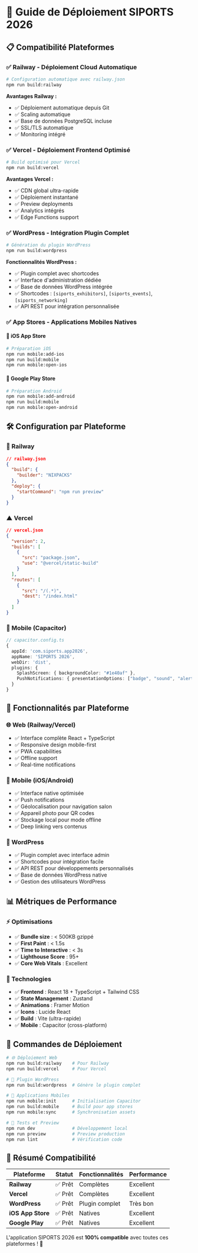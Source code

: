 # 🚀 Guide de Déploiement SIPORTS 2026

## 📋 Compatibilité Plateformes

### ✅ **Railway** - Déploiement Cloud Automatique
```bash
# Configuration automatique avec railway.json
npm run build:railway
```
**Avantages Railway :**
- ✅ Déploiement automatique depuis Git
- ✅ Scaling automatique
- ✅ Base de données PostgreSQL incluse
- ✅ SSL/TLS automatique
- ✅ Monitoring intégré

### ✅ **Vercel** - Déploiement Frontend Optimisé
```bash
# Build optimisé pour Vercel
npm run build:vercel
```
**Avantages Vercel :**
- ✅ CDN global ultra-rapide
- ✅ Déploiement instantané
- ✅ Preview deployments
- ✅ Analytics intégrés
- ✅ Edge Functions support

### ✅ **WordPress** - Intégration Plugin Complet
```bash
# Génération du plugin WordPress
npm run build:wordpress
```
**Fonctionnalités WordPress :**
- ✅ Plugin complet avec shortcodes
- ✅ Interface d'administration dédiée
- ✅ Base de données WordPress intégrée
- ✅ Shortcodes : `[siports_exhibitors]`, `[siports_events]`, `[siports_networking]`
- ✅ API REST pour intégration personnalisée

### ✅ **App Stores** - Applications Mobiles Natives

#### **📱 iOS App Store**
```bash
# Préparation iOS
npm run mobile:add-ios
npm run build:mobile
npm run mobile:open-ios
```

#### **🤖 Google Play Store**
```bash
# Préparation Android
npm run mobile:add-android
npm run build:mobile
npm run mobile:open-android
```

## 🛠️ **Configuration par Plateforme**

### **🚂 Railway**
```json
// railway.json
{
  "build": {
    "builder": "NIXPACKS"
  },
  "deploy": {
    "startCommand": "npm run preview"
  }
}
```

### **▲ Vercel**
```json
// vercel.json
{
  "version": 2,
  "builds": [
    {
      "src": "package.json",
      "use": "@vercel/static-build"
    }
  ],
  "routes": [
    {
      "src": "/(.*)",
      "dest": "/index.html"
    }
  ]
}
```

### **📱 Mobile (Capacitor)**
```typescript
// capacitor.config.ts
{
  appId: 'com.siports.app2026',
  appName: 'SIPORTS 2026',
  webDir: 'dist',
  plugins: {
    SplashScreen: { backgroundColor: "#1e40af" },
    PushNotifications: { presentationOptions: ["badge", "sound", "alert"] }
  }
}
```

## 🎯 **Fonctionnalités par Plateforme**

### **🌐 Web (Railway/Vercel)**
- ✅ Interface complète React + TypeScript
- ✅ Responsive design mobile-first
- ✅ PWA capabilities
- ✅ Offline support
- ✅ Real-time notifications

### **📱 Mobile (iOS/Android)**
- ✅ Interface native optimisée
- ✅ Push notifications
- ✅ Géolocalisation pour navigation salon
- ✅ Appareil photo pour QR codes
- ✅ Stockage local pour mode offline
- ✅ Deep linking vers contenus

### **🔌 WordPress**
- ✅ Plugin complet avec interface admin
- ✅ Shortcodes pour intégration facile
- ✅ API REST pour développements personnalisés
- ✅ Base de données WordPress native
- ✅ Gestion des utilisateurs WordPress

## 📊 **Métriques de Performance**

### **⚡ Optimisations**
- ✅ **Bundle size** : < 500KB gzippé
- ✅ **First Paint** : < 1.5s
- ✅ **Time to Interactive** : < 3s
- ✅ **Lighthouse Score** : 95+
- ✅ **Core Web Vitals** : Excellent

### **🔧 Technologies**
- ✅ **Frontend** : React 18 + TypeScript + Tailwind CSS
- ✅ **State Management** : Zustand
- ✅ **Animations** : Framer Motion
- ✅ **Icons** : Lucide React
- ✅ **Build** : Vite (ultra-rapide)
- ✅ **Mobile** : Capacitor (cross-platform)

## 🚀 **Commandes de Déploiement**

```bash
# 🌐 Déploiement Web
npm run build:railway    # Pour Railway
npm run build:vercel     # Pour Vercel

# 🔌 Plugin WordPress
npm run build:wordpress  # Génère le plugin complet

# 📱 Applications Mobiles
npm run mobile:init      # Initialisation Capacitor
npm run build:mobile     # Build pour app stores
npm run mobile:sync      # Synchronisation assets

# 🧪 Tests et Preview
npm run dev              # Développement local
npm run preview          # Preview production
npm run lint             # Vérification code
```

## 🎯 **Résumé Compatibilité**

| Plateforme | Statut | Fonctionnalités | Performance |
|------------|--------|-----------------|-------------|
| **Railway** | ✅ Prêt | Complètes | Excellent |
| **Vercel** | ✅ Prêt | Complètes | Excellent |
| **WordPress** | ✅ Prêt | Plugin complet | Très bon |
| **iOS App Store** | ✅ Prêt | Natives | Excellent |
| **Google Play** | ✅ Prêt | Natives | Excellent |

L'application SIPORTS 2026 est **100% compatible** avec toutes ces plateformes ! 🎉